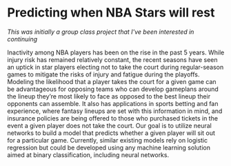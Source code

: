 # Predicting when NBA Stars will rest

*This was initially a group class project that I've been interested in continuing*

Inactivity among NBA players has been on the rise in the past 5 years. While injury risk has remained relatively constant, the recent seasons have seen an uptick in star players electing not to take the court during regular-season games to mitigate the risks of injury and fatigue during the playoffs. Modeling the likelihood that a player takes the court for a given game can be advantageous for opposing teams who can develop gameplans around the lineup they’re most likely to face as opposed to the best lineup their opponents can assemble. It also has applications in sports betting and fan experience, where fantasy lineups are set with this information in mind, and insurance policies are being offered to those who purchased tickets in the event a given player does not take the court. Our goal is to utilize neural networks to build a model that predicts whether a given player will sit out for a particular game. Currently, similar existing models rely on logistic regression but could be developed using any machine learning solution aimed at binary classification, including neural networks.


